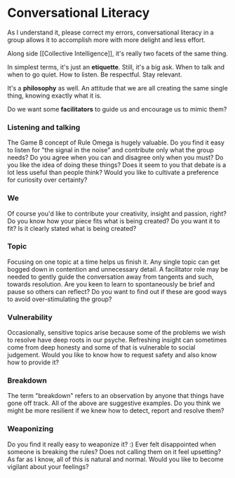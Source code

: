 # Conversational Literacy
As I understand it, please correct my errors, conversational literacy in a group allows it to accomplish more with more delight and less effort.

Along side [[Collective Intelligence]], it's really two facets of the same thing.

In simplest terms, it's just an **etiquette**. Still, it's a big ask. When to talk and when to go quiet. How to listen. Be respectful. Stay relevant.

It's a **philosophy** as well. An attitude that we are all creating the same single thing, knowing exactly what it is.

Do we want some **facilitators** to guide us and encourage us to mimic them?

### Listening and talking

The Game B concept of Rule Omega is hugely valuable. Do you find it easy to listen for "the signal in the noise" and contribute only what the group needs? Do you agree when you can and disagree only when you must? Do you like the idea of doing these things? Does it seem to you that debate is a lot less useful than people think? Would you like to cultivate a preference for curiosity over certainty?

### We

Of course you'd like to contribute your creativity, insight and passion, right? Do you know how your piece fits what is being created? Do you want it to fit? Is it clearly stated what is being created?

### Topic

Focusing on one topic at a time helps us finish it. Any single topic can get bogged down in contention and unnecessary detail. A facilitator role may be needed to gently guide the conversation away from tangents and such, towards resolution. Are you keen to learn to spontaneously be brief and pause so others can reflect? Do you want to find out if these are good ways to avoid over-stimulating the group?

### Vulnerability

Occasionally, sensitive topics arise because some of the problems we wish to resolve have deep roots in our psyche. Refreshing insight can sometimes come from deep honesty and some of that is vulnerable to social judgement. Would you like to know how to request safety and also know how to provide it?

### Breakdown

The term "breakdown" refers to an observation by anyone that things have gone off track. All of the above are suggestive examples. Do you think we might be more resilient if we knew how to detect, report and resolve them?

### Weaponizing

Do you find it really easy to weaponize it? :) Ever felt disappointed when someone is breaking the rules? Does not calling them on it feel upsetting? As far as I know, all of this is natural and normal. Would you like to become vigilant about your feelings?